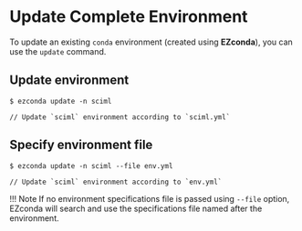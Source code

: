 # Update Complete Environment

To update an existing `conda` environment (created using **EZconda**), you can use the `update` command.

## Update environment

<div class="termy">

```console
$ ezconda update -n sciml

// Update `sciml` environment according to `sciml.yml`
```
</div>


## Specify environment file

<div class="termy">

```console
$ ezconda update -n sciml --file env.yml

// Update `sciml` environment according to `env.yml`
```
</div>

!!! Note
    If no environment specifications file is passed using `--file` option, EZconda will search and use the specifications file named after the environment.
